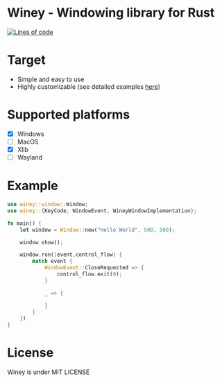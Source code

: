 # Winey - Windowing library for Rust
[![Lines of code](https://tokei.rs/b1/github/Lattexshz/Winey)](https://github.com/Lattexshz/Winey)  

# Target
 - Simple and easy to use
 - Highly customizable (see detailed examples [here](https://github.com/Lattexshz/winey/blob/main/winey/examples/windows.rs))

# Supported platforms
 - [x] Windows
 - [ ] MacOS
 - [x] Xlib
 - [ ] Wayland

# Example
```rust
use winey::window::Window;
use winey::{KeyCode, WindowEvent, WineyWindowImplementation};

fn main() {
    let window = Window::new("Hello World", 500, 500);

    window.show();

    window.run(|event,control_flow| {
        match event {
            WindowEvent::CloseRequested => {
                control_flow.exit(0);
            }

            _ => {

            }
        }
    })
}
```

# License
Winey is under MIT LICENSE

